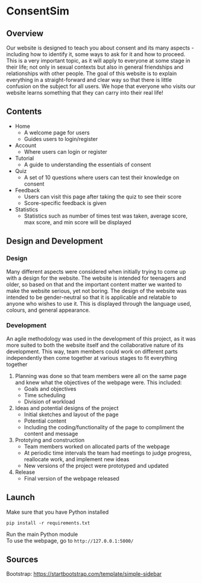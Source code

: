 # ConsentSim

## Overview
Our website is designed to teach you about consent and its many aspects - including how to identify it, some ways to ask for it and how to proceed. This is a very important topic, as it will apply to everyone at some stage in their life; not only in sexual contexts but also in general friendships and relationships with other people. The goal of this website is to explain everything in a straight-forward and clear way so that there is little confusion on the subject for all users. We hope that everyone who visits our website learns something that they can carry into their real life! 

## Contents
* Home
  * A welcome page for users
  * Guides users to login/register
* Account
  * Where users can login or register
* Tutorial
  * A guide to understanding the essentials of consent
* Quiz
  * A set of 10 questions where users can test their knowledge on consent
* Feedback
  * Users can visit this page after taking the quiz to see their score
  * Score-specific feedback is given
* Statistics
  * Statistics such as number of times test was taken, average score, max score, and min score will be displayed

## Design and Development
### Design
Many different aspects were considered when initially trying to come up with a design for the website. The website is intended for teenagers and older, so based on that and the important content matter we wanted to make the website serious, yet not boring. 
The design of the website was intended to be gender-neutral so that it is applicable and relatable to anyone who wishes to use it. This is displayed through the language used, colours, and general appearance. 

### Development
An agile methodology was used in the development of this project, as it was more suited to both the website itself and the collaborative nature of its development. This way, team members could work on different parts independently then come together at various stages to fit everything together 
1. Planning was done so that team members were all on the same page and knew what the objectives of the webpage were. This included:
   * Goals and objectives
   * Time scheduling
   * Division of workload
2. Ideas and potential designs of the project
   * Initial sketches and layout of the page
   * Potential content
   * Including the coding/functionality of the page to compliment the content and message
3. Prototying and construction
   * Team members worked on allocated parts of the webpage
   * At periodic time intervals the team had meetings to judge progress, reallocate work, and implement new ideas
   * New versions of the project were prototyped and updated
4. Release
   * Final version of the webpage released

## Launch
Make sure that you have Python installed
```
pip install -r requirements.txt
```
Run the main Python module <br />
To use the webpage, go to `http://127.0.0.1:5000/`

## Sources
Bootstrap: https://startbootstrap.com/template/simple-sidebar
